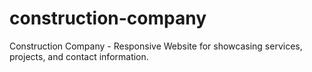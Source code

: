 # construction-company
Construction Company - Responsive Website for showcasing services, projects, and contact information.
